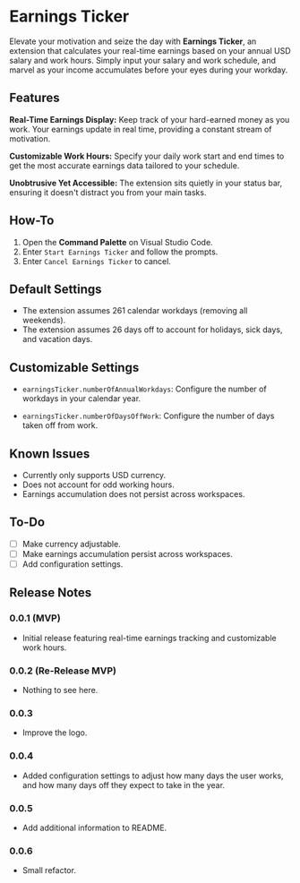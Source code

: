 # Earnings Ticker

Elevate your motivation and seize the day with **Earnings Ticker**, an extension that calculates your real-time earnings based on your annual USD salary and work hours. Simply input your salary and work schedule, and marvel as your income accumulates before your eyes during your workday.

## Features

**Real-Time Earnings Display:** Keep track of your hard-earned money as you work. Your earnings update in real time, providing a constant stream of motivation.

**Customizable Work Hours:** Specify your daily work start and end times to get the most accurate earnings data tailored to your schedule.

**Unobtrusive Yet Accessible:** The extension sits quietly in your status bar, ensuring it doesn't distract you from your main tasks.

## How-To

1. Open the **Command Palette** on Visual Studio Code.
2. Enter `Start Earnings Ticker` and follow the prompts.
3. Enter `Cancel Earnings Ticker` to cancel.

## Default Settings

- The extension assumes 261 calendar workdays (removing all weekends).
- The extension assumes 26 days off to account for holidays, sick days, and vacation days.

## Customizable Settings

- `earningsTicker.numberOfAnnualWorkdays`: Configure the number of workdays in your calendar year.

- `earningsTicker.numberOfDaysOffWork`: Configure the number of days taken off from work.

## Known Issues

- Currently only supports USD currency.
- Does not account for odd working hours.
- Earnings accumulation does not persist across workspaces.

## To-Do

- [ ] Make currency adjustable.
- [ ] Make earnings accumulation persist across workspaces.
- [ ] Add configuration settings.

## Release Notes

### 0.0.1 (MVP)

- Initial release featuring real-time earnings tracking and customizable work hours.

### 0.0.2 (Re-Release MVP)

- Nothing to see here.

### 0.0.3

- Improve the logo.

### 0.0.4

- Added configuration settings to adjust how many days the user works, and how many days off they expect to take in the year.

### 0.0.5

- Add additional information to README.

### 0.0.6

- Small refactor.
